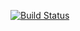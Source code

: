 [![Build Status](https://travis-ci.org/okigan/picopipe.png?branch=master)](https://travis-ci.org/okigan/picopipe)

